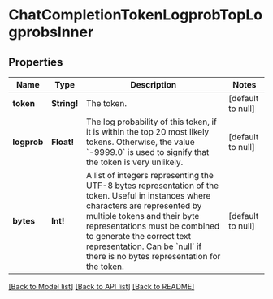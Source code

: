# ChatCompletionTokenLogprobTopLogprobsInner

## Properties
Name | Type | Description | Notes
------------ | ------------- | ------------- | -------------
**token** | **String!** | The token. | [default to null]
**logprob** | **Float!** | The log probability of this token, if it is within the top 20 most likely tokens. Otherwise, the value &#x60;-9999.0&#x60; is used to signify that the token is very unlikely. | [default to null]
**bytes** | **Int!** | A list of integers representing the UTF-8 bytes representation of the token. Useful in instances where characters are represented by multiple tokens and their byte representations must be combined to generate the correct text representation. Can be &#x60;null&#x60; if there is no bytes representation for the token. | [default to null]

[[Back to Model list]](../README.md#documentation-for-models) [[Back to API list]](../README.md#documentation-for-api-endpoints) [[Back to README]](../README.md)


